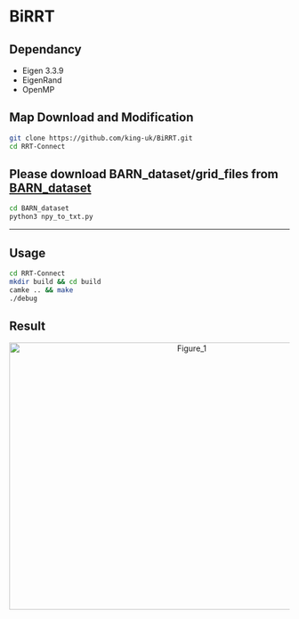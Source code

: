 # BiRRT

## Dependancy

 - Eigen 3.3.9
 - EigenRand
 - OpenMP

## Map Download and Modification

```bash
git clone https://github.com/king-uk/BiRRT.git
cd RRT-Connect
```

## Please download BARN_dataset/grid_files from [BARN_dataset](https://www.cs.utexas.edu/~xiao/BARN/BARN.html)
```bash
cd BARN_dataset
python3 npy_to_txt.py
```

---
## Usage

```bash
cd RRT-Connect
mkdir build && cd build
camke .. && make
./debug
```

## Result
<p align="center">
<img width="640" height="480" alt="Figure_1" src="https://github.com/user-attachments/assets/018c156d-0cfd-4b87-a194-97be7721a5d8" />
</p>
